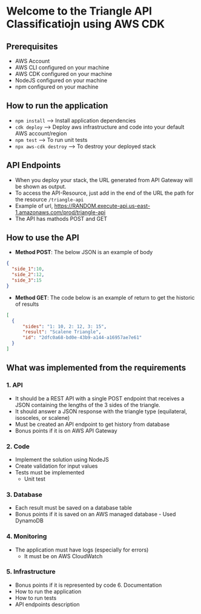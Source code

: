 # Welcome to the Triangle API Classificatiojn using AWS CDK

## Prerequisites

* AWS Account
* AWS CLI configured on your machine
* AWS CDK configured on your machine
* NodeJS configured on your machine
* npm configured on your machine

## How to run the application

* `npm install` --> Install application dependencies
* `cdk deploy` --> Deploy aws infrastructure and code into your default AWS account/region
* `npm test` --> To run unit tests
* `npx aws-cdk destroy` --> To destroy your deployed stack
  

## API Endpoints
* When you deploy your stack, the URL generated from API Gateway will be shown as output.
* To access the API-Resource, just add in the end of the URL the path for the resource `/triangle-api`
* Example of url, https://RANDOM.execute-api.us-east-1.amazonaws.com/prod/triangle-api
* The API has mathods POST and GET
  
## How to use the API 
  * **Method POST**:
  The below JSON is an example of body  
  ```json
  {
    "side_1":10,
    "side_2":12,
    "side_3":15
  }
  ```

  * **Method GET**:
  The code below is an example of return to get the historic of results 
  ```json
  [
    {
        "sides": "1: 10, 2: 12, 3: 15",
        "result": "Scalene Triangle",
        "id": "2dfc0a68-bd0e-43b9-a144-a16957ae7e61"
    }
]
  ```

## What was implemented from the requirements

### 1. API
  * It should be a REST API with a single POST endpoint that receives a JSON containing the lengths of the 3 sides of the triangle.
   * It should answer a JSON response with the triangle type (equilateral, isosceles, or scalene)
   * Must be created an API endpoint to get history from database
   * Bonus points if it is on AWS API Gateway

### 2. Code
  * Implement the solution using NodeJS
  * Create validation for input values
  * Tests must be implemented
    * Unit test
  
### 3. Database
  * Each result must be saved on a database table
  * Bonus points if it is saved on an AWS managed database - Used DynamoDB

### 4. Monitoring
* The application must have logs (especially for errors)
  * It must be on AWS CloudWatch

### 5. Infrastructure
* Bonus points if it is represented by code 6. Documentation
* How to run the application
*  How to run tests
*  API endpoints description